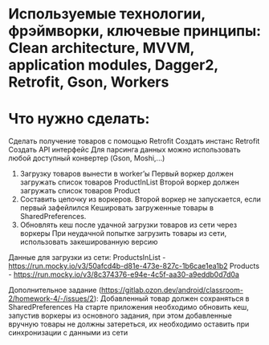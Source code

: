 # Используемые технологии, фрэймворки, ключевые принципы: Clean architecture, MVVM, application modules, Dagger2, Retrofit, Gson, Workers

# Что нужно сделать:

Сделать получение товаров с помощью Retrofit
Создать инстанс Retrofit
Создать API интерфейс
Для парсинга данных можно использовать любой доступный конвертер (Gson, Moshi,...)
1. Загрузку товаров вынести в worker’ы
Первый воркер должен загружать список товаров ProductInList
Второй воркер должен загружать список товаров Product
2. Составить цепочку из воркеров. Второй воркер не запускается, если первый зафейлился
Кешировать загруженные товары в SharedPreferences.
3. Обновлять кеш после удачной загрузки товаров из сети через воркеры
При неудачной попытке загрузить товары из сети, использовать закешированную версию

Данные для загрузки из сети:
ProductsInList - https://run.mocky.io/v3/50afcd4b-d81e-473e-827c-1b6cae1ea1b2
Products - https://run.mocky.io/v3/8c374376-e94e-4c5f-aa30-a9eddb0d7d0a

Дополнительное задание (https://gitlab.ozon.dev/android/classroom-2/homework-4/-/issues/2):
Добавленный товар должен сохраняться в SharedPreferences
На старте приложения необходимо обновить кеш, запустив воркеры из основного задания, при этом добавленные вручную товары не должны затереться, их необходимо оставить при синхронизации с данными из сети
